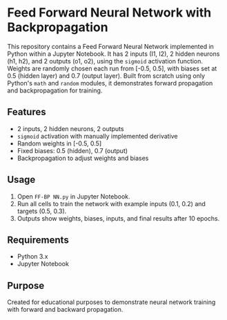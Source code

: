 # Feed Forward Neural Network with Backpropagation

This repository contains a Feed Forward Neural Network implemented in Python within a Jupyter Notebook. It has 2 inputs (I1, I2), 2 hidden neurons (h1, h2), and 2 outputs (o1, o2), using the `sigmoid` activation function. Weights are randomly chosen each run from [-0.5, 0.5], with biases set at 0.5 (hidden layer) and 0.7 (output layer). Built from scratch using only Python's `math` and `random` modules, it demonstrates forward propagation and backpropagation for training.

## Features
- 2 inputs, 2 hidden neurons, 2 outputs
- `sigmoid` activation with manually implemented derivative
- Random weights in [-0.5, 0.5]
- Fixed biases: 0.5 (hidden), 0.7 (output)
- Backpropagation to adjust weights and biases

## Usage
1. Open `FF-BP NN.py` in Jupyter Notebook.
2. Run all cells to train the network with example inputs (0.1, 0.2) and targets (0.5, 0.3).
3. Outputs show weights, biases, inputs, and final results after 10 epochs.

## Requirements
- Python 3.x
- Jupyter Notebook

## Purpose
Created for educational purposes to demonstrate neural network training with forward and backward propagation.
